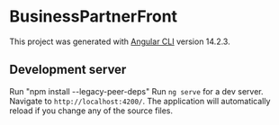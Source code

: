 # BusinessPartnerFront

This project was generated with [Angular CLI](https://github.com/angular/angular-cli) version 14.2.3.

## Development server
Run "npm install --legacy-peer-deps"
Run `ng serve` for a dev server. Navigate to `http://localhost:4200/`. The application will automatically reload if you change any of the source files.

